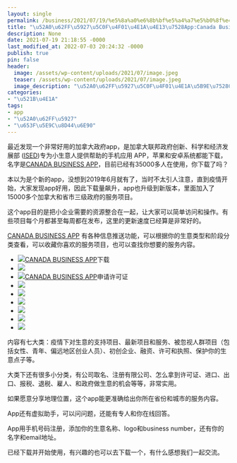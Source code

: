 ```yaml
---
layout: single
permalink: /business/2021/07/19/%e5%8a%a0%e6%8b%bf%e5%a4%a7%e5%b0%8f%e4%bc%81%e4%b8%9a%e4%b8%93%e7%94%a8appcanada-business/
title: "\u52A0\u62FF\u5927\u5C0F\u4F01\u4E1A\u4E13\u7528App:Canada Business"
description: None
date: 2021-07-19 21:18:55 -0000
last_modified_at: 2022-07-03 20:24:32 -0000
publish: true
pin: false
header:
  image: /assets/wp-content/uploads/2021/07/image.jpeg
  teaser: /assets/wp-content/uploads/2021/07/image.jpeg
  image_description: "\u52A0\u62FF\u5927\u5C0F\u4F01\u4E1A\u5B9E\u7528CANADA BUSINESS APP"
categories:
- "\u521B\u4E1A"
tags:
- app
- "\u52A0\u62FF\u5927"
- "\u653F\u5E9C\u8D44\u6E90"
---
```

最近发现一个非常好用的加拿大政府app，是加拿大联邦政府创新、科学和经济发展部 ([ISED](https://www.ic.gc.ca/eic/site/icgc.nsf/eng/home))专为小生意人提供帮助的手机应用 APP，苹果和安卓系统都能下载，名字是[CANADA BUSINESS APP](https://www.ic.gc.ca/eic/site/icgc.nsf/eng/h_07670.html)，目前已经有35000多人在使用，你下载了吗？

本以为是个新的app，没想到2019年6月就有了，当时不太引人注意，直到疫情开始，大家发现app好用，因此下载量飙升，app也升级到新版本，里面加入了15000多个加拿大和省市三级政府的服务项目。

这个app目的是把小企业需要的资源整合在一起，让大家可以简单访问和操作。有些项目每个月都甚至每周都在发布，这里的更新速度已经算是非常好的。

[CANADA BUSINESS APP](https://www.ic.gc.ca/eic/site/icgc.nsf/eng/h_07670.html) 有各种信息推送功能，可以根据你的生意类型和阶段分类查看，可以收藏你喜欢的服务项目，也可以查找你想要的服务内容。

* ![](/assets/wp-content/uploads/2021/07/20210719-1-768x1024.jpg)[CANADA BUSINESS APP](https://www.ic.gc.ca/eic/site/icgc.nsf/eng/h_07670.html)下载
* ![](/assets/wp-content/uploads/2021/07/microbiz_20210719-767x1024.jpg)
* ![](/assets/wp-content/uploads/2021/07/20210719-8.jpg)[CANADA BUSINESS APP](https://www.ic.gc.ca/eic/site/icgc.nsf/eng/h_07670.html)申请许可证
* ![](/assets/wp-content/uploads/2021/07/20210719-7.jpg)
* ![](/assets/wp-content/uploads/2021/07/20210719-6.jpg)
* ![](/assets/wp-content/uploads/2021/07/20210719-5.jpg)
* ![](/assets/wp-content/uploads/2021/07/20210719-3.jpg)
* ![](/assets/wp-content/uploads/2021/07/20210719-2.jpg)
* ![](/assets/wp-content/uploads/2021/07/20210719-4.jpg)

内容有七大类：疫情下对生意的支持项目、最新项目和服务、被忽视人群项目（包括女性、青年、偏远地区创业人员）、初创企业、融资、许可和执照、保护你的生意点子等。

大类下还有很多小分类，有公司取名、注册有限公司、怎么拿到许可证、进口、出口、报税、退税、雇人、和政府做生意的机会等等，非常实用。

如果愿意分享地理位置，这个app能更准确给出你所在省份和城市的服务内容。

App还有虚拟助手，可以问问题，还能有专人和你在线回答。

App用手机号码注册，添加你的生意名称、logo和business number，还有你的名字和email地址。

已经下载并开始使用，有兴趣的也可以去下载一个，有什么感想我们一起交流。
